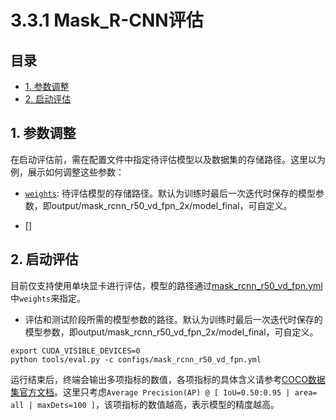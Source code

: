 # 3.3.1 Mask_R-CNN评估



## 目录
  * [1. 参数调整](#1-参数调整)
  * [2. 启动评估](#2-启动评估)

## 1. 参数调整

在启动评估前，需在配置文件中指定待评估模型以及数据集的存储路径。这里以为例，展示如何调整这些参数：

* [`weights`](https://github.com/FlyingQianMM/PaddleSolution/blob/3db658f8bb522e936663fea89970742d1f893dac/configs/mask_rcnn_r50_vd_fpn.yml#L12): 待评估模型的存储路径。默认为训练时最后一次迭代时保存的模型参数，即output/mask_rcnn_r50_vd_fpn_2x/model_final，可自定义。

* []

## 2. 启动评估

目前仅支持使用单块显卡进行评估，模型的路径通过[mask_rcnn_r50_vd_fpn.yml]()中`weights`来指定。
  * 评估和测试阶段所需的模型参数的路径。默认为训练时最后一次迭代时保存的模型参数，即output/mask_rcnn_r50_vd_fpn_2x/model_final，可自定义。

```
export CUDA_VISIBLE_DEVICES=0
python tools/eval.py -c configs/mask_rcnn_r50_vd_fpn.yml
```
运行结束后，终端会输出多项指标的数值，各项指标的具体含义请参考[COCO数据集官方文档](http://cocodataset.org/#detection-eval)。这里只考虑`Average Precision(AP) @ [ IoU=0.50:0.95 | area= all | maxDets=100 ]`，该项指标的数值越高，表示模型的精度越高。
